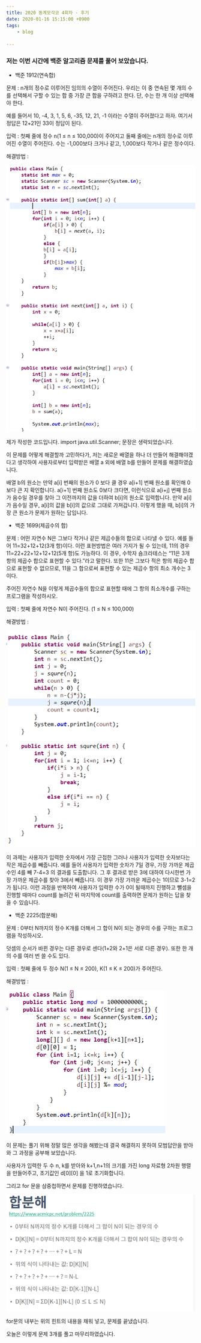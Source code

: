 ```yaml
---
title: 2020 동계모각코 4회차 - 후기
date: 2020-01-16 15:15:00 +0900
tags:
    - blog

---
```


### 저는 이번 시간에 백준 알고리즘 문제를 풀어 보았습니다.

 - 백준 1912(연속합)

문제 :
n개의 정수로 이루어진 임의의 수열이 주어진다. 우리는 이 중 연속된 몇 개의 수를 선택해서 구할 수 있는 합 중 가장 큰 합을 구하려고 한다. 단, 수는 한 개 이상 선택해야 한다.

예를 들어서 10, -4, 3, 1, 5, 6, -35, 12, 21, -1 이라는 수열이 주어졌다고 하자. 여기서 정답은 12+21인 33이 정답이 된다.

입력 :
첫째 줄에 정수 n(1 ≤ n ≤ 100,000)이 주어지고 둘째 줄에는 n개의 정수로 이루어진 수열이 주어진다. 수는 -1,000보다 크거나 같고, 1,000보다 작거나 같은 정수이다.

해결방법 :

![복습](/TC/4/1912.PNG)

제가 작성한 코드입니다.
import java.util.Scanner; 문장은 생략되었습니다.

이 문제를 어떻게 해결할까 고민하다가, 저는 새로운 배열을 하나 더 만들어 해결해야겠다고 생각하여 사용자로부터 입력받은 배열 a 외에 배열 b를 만들어 문제를 해결하였습니다.

배열 b의 원소는 만약 a[i] 번째의 원소가 0 보다 클 경우 a[i+1] 번째 원소를 확인해 0 보다 큰 지 확인합니다. a[i+1] 번째 원소도 0보다 크다면, 이런식으로 a[i+j] 번째 원소가 음수일 경우를 찾아 그 이전까지의 값을 더하여 b[i]의 원소로 입력합니다. 만약 a[i]가 음수일 경우, a[i]의 값을 b[i]의 값으로 그대로 가져갑니다. 이렇게 했을 때, b[i]의 가장 큰 원소가 문제가 원하는 답입니다.


 - 백준 1699(제곱수의 합)

문제 :
어떤 자연수 N은 그보다 작거나 같은 제곱수들의 합으로 나타낼 수 있다. 예를 들어 11=32+12+12(3개 항)이다. 이런 표현방법은 여러 가지가 될 수 있는데, 11의 경우 11=22+22+12+12+12(5개 항)도 가능하다. 이 경우, 수학자 숌크라테스는 “11은 3개 항의 제곱수 합으로 표현할 수 있다.”라고 말한다. 또한 11은 그보다 적은 항의 제곱수 합으로 표현할 수 없으므로, 11을 그 합으로써 표현할 수 있는 제곱수 항의 최소 개수는 3이다.

주어진 자연수 N을 이렇게 제곱수들의 합으로 표현할 때에 그 항의 최소개수를 구하는 프로그램을 작성하시오.

입력 :
첫째 줄에 자연수 N이 주어진다. (1 ≤ N ≤ 100,000)

해결방법 :

![복습](/TC/4/1699.PNG)

이 과제는 사용자가 입력한 숫자에서 가장 근접한 그러나 사용자가 입력한 숫자보다는 작은 제곱수를 빼줍니다. 예를 들어 사용자가 입력한 숫자가 7일 경우, 가장 가까운 제곱수인 4를 빼 7-4=3 의 결과를 도출합니다. 그 후 결과로 받은 3에 대하여 다시한번 가장 가까운 제곱수를 찾아 3에서 빼줍니다. 이 경우 가장 가까운 제곱수는 1이므로 3-1=2 가 됩니다. 이런 과정을 반복하여 사용자가 입력한 수가 0이 될때까지 진행하고 뺄셈을 진행할 때마다 count를 늘려간 뒤 마지막에 count를 출력하면 문제가 원하는 답을 찾을 수 있습니다.


 - 백준 2225(합분해)

문제 :
0부터 N까지의 정수 K개를 더해서 그 합이 N이 되는 경우의 수를 구하는 프로그램을 작성하시오.

덧셈의 순서가 바뀐 경우는 다른 경우로 센다(1+2와 2+1은 서로 다른 경우). 또한 한 개의 수를 여러 번 쓸 수도 있다.

입력 :
첫째 줄에 두 정수 N(1 ≤ N ≤ 200), K(1 ≤ K ≤ 200)가 주어진다.


해결방법 :

![복습](/TC/4/2225.PNG)

이 문제는 풀기 위해 정말 많은 생각을 해봤는데 결국 해결하지 못하여 모범답안을 받아와 그 과정을 공부해 보았습니다.

사용자가 입력한 두 수 n, k를 받아와 k+1,n+1의 크기를 가진 long 자료형 2차원 행렬을 만들어주고, 초기값인 d[0][0] 을 1로 초기화합니다.

그리고 for 문을 삼중첩하면서 문제를 진행하였습니다.

![복습](/TC/4/1.PNG)

for문의 내부는 위의 힌트의 내용을 채워 넣고, 문제를 끝냈습니다.

오늘은 이렇게 문제 3개를 풀고 마무리하였습니다.
